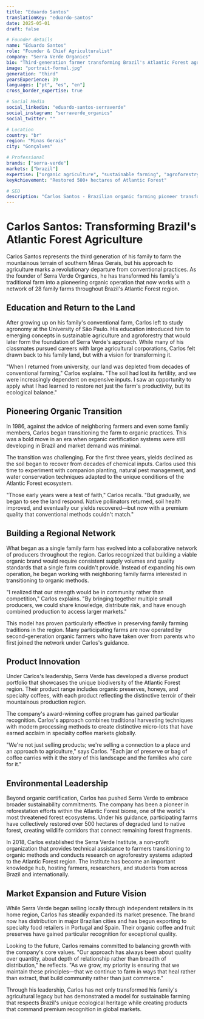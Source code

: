 ```yaml
---
title: "Eduardo Santos"
translationKey: "eduardo-santos"
date: 2025-05-01
draft: false

# Founder details
name: "Eduardo Santos"
role: "Founder & Chief Agriculturalist"
company: "Serra Verde Organics"
bio: "Third-generation farmer transforming Brazil's Atlantic Forest agriculture through organic practices."
image: "portrait-formal.jpg"
generation: "third"
yearsExperience: 39
languages: ["pt", "es", "en"]
cross_border_expertise: true

# Social Media
social_linkedin: "eduardo-santos-serraverde"
social_instagram: "serraverde_organics"
social_twitter: ""

# Location
country: "br"
region: "Minas Gerais"
city: "Gonçalves"

# Professional
brands: ["serra-verde"]
markets: ["brazil"]
expertise: ["organic agriculture", "sustainable farming", "agroforestry", "export development"]
keyAchievement: "Restored 500+ hectares of Atlantic Forest"

# SEO
description: "Carlos Santos - Brazilian organic farming pioneer transforming Atlantic Forest agriculture through sustainable practices."
---
```


# Carlos Santos: Transforming Brazil's Atlantic Forest Agriculture

Carlos Santos represents the third generation of his family to farm the mountainous terrain of southern Minas Gerais, but his approach to agriculture marks a revolutionary departure from conventional practices. As the founder of Serra Verde Organics, he has transformed his family's traditional farm into a pioneering organic operation that now works with a network of 28 family farms throughout Brazil's Atlantic Forest region.

## Education and Return to the Land

After growing up on his family's conventional farm, Carlos left to study agronomy at the University of São Paulo. His education introduced him to emerging concepts in sustainable agriculture and agroforestry that would later form the foundation of Serra Verde's approach. While many of his classmates pursued careers with large agricultural corporations, Carlos felt drawn back to his family land, but with a vision for transforming it.

"When I returned from university, our land was depleted from decades of conventional farming," Carlos explains. "The soil had lost its fertility, and we were increasingly dependent on expensive inputs. I saw an opportunity to apply what I had learned to restore not just the farm's productivity, but its ecological balance."

## Pioneering Organic Transition

In 1986, against the advice of neighboring farmers and even some family members, Carlos began transitioning the farm to organic practices. This was a bold move in an era when organic certification systems were still developing in Brazil and market demand was minimal.

The transition was challenging. For the first three years, yields declined as the soil began to recover from decades of chemical inputs. Carlos used this time to experiment with companion planting, natural pest management, and water conservation techniques adapted to the unique conditions of the Atlantic Forest ecosystem.

"Those early years were a test of faith," Carlos recalls. "But gradually, we began to see the land respond. Native pollinators returned, soil health improved, and eventually our yields recovered—but now with a premium quality that conventional methods couldn't match."

## Building a Regional Network

What began as a single family farm has evolved into a collaborative network of producers throughout the region. Carlos recognized that building a viable organic brand would require consistent supply volumes and quality standards that a single farm couldn't provide. Instead of expanding his own operation, he began working with neighboring family farms interested in transitioning to organic methods.

"I realized that our strength would be in community rather than competition," Carlos explains. "By bringing together multiple small producers, we could share knowledge, distribute risk, and have enough combined production to access larger markets."

This model has proven particularly effective in preserving family farming traditions in the region. Many participating farms are now operated by second-generation organic farmers who have taken over from parents who first joined the network under Carlos's guidance.

## Product Innovation

Under Carlos's leadership, Serra Verde has developed a diverse product portfolio that showcases the unique biodiversity of the Atlantic Forest region. Their product range includes organic preserves, honeys, and specialty coffees, with each product reflecting the distinctive terroir of their mountainous production region.

The company's award-winning coffee program has gained particular recognition. Carlos's approach combines traditional harvesting techniques with modern processing methods to create distinctive micro-lots that have earned acclaim in specialty coffee markets globally.

"We're not just selling products; we're selling a connection to a place and an approach to agriculture," says Carlos. "Each jar of preserve or bag of coffee carries with it the story of this landscape and the families who care for it."

## Environmental Leadership

Beyond organic certification, Carlos has pushed Serra Verde to embrace broader sustainability commitments. The company has been a pioneer in reforestation efforts within the Atlantic Forest biome, one of the world's most threatened forest ecosystems. Under his guidance, participating farms have collectively restored over 500 hectares of degraded land to native forest, creating wildlife corridors that connect remaining forest fragments.

In 2018, Carlos established the Serra Verde Institute, a non-profit organization that provides technical assistance to farmers transitioning to organic methods and conducts research on agroforestry systems adapted to the Atlantic Forest region. The Institute has become an important knowledge hub, hosting farmers, researchers, and students from across Brazil and internationally.

## Market Expansion and Future Vision

While Serra Verde began selling locally through independent retailers in its home region, Carlos has steadily expanded its market presence. The brand now has distribution in major Brazilian cities and has begun exporting to specialty food retailers in Portugal and Spain. Their organic coffee and fruit preserves have gained particular recognition for exceptional quality.

Looking to the future, Carlos remains committed to balancing growth with the company's core values. "Our approach has always been about quality over quantity, about depth of relationship rather than breadth of distribution," he reflects. "As we grow, my priority is ensuring that we maintain these principles—that we continue to farm in ways that heal rather than extract, that build community rather than just commerce."

Through his leadership, Carlos has not only transformed his family's agricultural legacy but has demonstrated a model for sustainable farming that respects Brazil's unique ecological heritage while creating products that command premium recognition in global markets.
